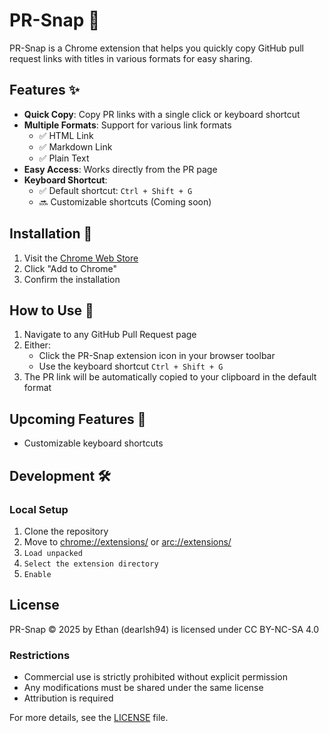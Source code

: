 # PR-Snap 🔗

PR-Snap is a Chrome extension that helps you quickly copy GitHub pull request links with titles in various formats for easy sharing.

## Features ✨

- **Quick Copy**: Copy PR links with a single click or keyboard shortcut
- **Multiple Formats**: Support for various link formats
  - ✅ HTML Link
  - ✅ Markdown Link
  - ✅ Plain Text
- **Easy Access**: Works directly from the PR page
- **Keyboard Shortcut**:
  - ✅ Default shortcut: `Ctrl + Shift + G`
  - 🔜 Customizable shortcuts (Coming soon)

## Installation 🚀

1. Visit the [Chrome Web Store](https://chromewebstore.google.com/detail/pr-snap/baphiillgilhdholeecgdochmkafbidf?hl=ko&utm_source=ext_sidebar)
2. Click "Add to Chrome"
3. Confirm the installation

## How to Use 📝

1. Navigate to any GitHub Pull Request page
2. Either:
   - Click the PR-Snap extension icon in your browser toolbar
   - Use the keyboard shortcut `Ctrl + Shift + G`
3. The PR link will be automatically copied to your clipboard in the default format

## Upcoming Features 🔮

- Customizable keyboard shortcuts

## Development 🛠️

### Local Setup

1. Clone the repository
2. Move to [chrome://extensions/](chrome://extensions/) or [arc://extensions/](arc://extensions/)
3. `Load unpacked`
4. `Select the extension directory`
5. `Enable`

## License

PR-Snap © 2025 by Ethan (dearlsh94) is licensed under CC BY-NC-SA 4.0

### Restrictions

- Commercial use is strictly prohibited without explicit permission
- Any modifications must be shared under the same license
- Attribution is required

For more details, see the [LICENSE](./LICENSE) file.
